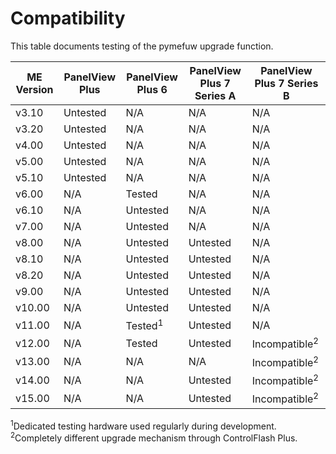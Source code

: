# Compatibility

This table documents testing of the pymefuw upgrade function.<br>

ME Version | PanelView Plus      | PanelView Plus 6  | PanelView Plus 7 Series A | PanelView Plus 7 Series B
-----------|---------------------|-------------------|---------------------------|----------------------------
v3.10      | Untested            | N/A               | N/A                       | N/A
v3.20      | Untested            | N/A               | N/A                       | N/A
v4.00      | Untested            | N/A               | N/A                       | N/A
v5.00      | Untested            | N/A               | N/A                       | N/A
v5.10      | Untested            | N/A               | N/A                       | N/A
v6.00      | N/A                 | Tested            | N/A                       | N/A
v6.10      | N/A                 | Untested          | N/A                       | N/A
v7.00      | N/A                 | Untested          | N/A                       | N/A
v8.00      | N/A                 | Untested          | Untested                  | N/A
v8.10      | N/A                 | Untested          | Untested                  | N/A
v8.20      | N/A                 | Untested          | Untested                  | N/A
v9.00      | N/A                 | Untested          | Untested                  | N/A
v10.00     | N/A                 | Untested          | Untested                  | N/A
v11.00     | N/A                 | Tested<sup>1</sup>| Untested                  | N/A
v12.00     | N/A                 | Tested            | Untested                  | Incompatible<sup>2</sup>
v13.00     | N/A                 | N/A               | N/A                       | Incompatible<sup>2</sup>
v14.00     | N/A                 | N/A               | Untested                  | Incompatible<sup>2</sup>
v15.00     | N/A                 | N/A               | Untested                  | Incompatible<sup>2</sup>

<sup>1</sup>Dedicated testing hardware used regularly during development.<br>
<sup>2</sup>Completely different upgrade mechanism through ControlFlash Plus.<br>